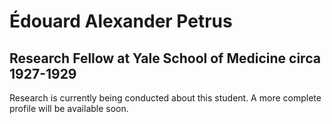 # Édouard Alexander  Petrus
## Research Fellow at Yale School of Medicine circa 1927-1929

Research is currently being conducted about this student. A more complete profile will be available soon.

